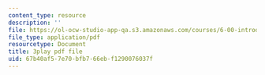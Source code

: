 ```yaml
---
content_type: resource
description: ''
file: https://ol-ocw-studio-app-qa.s3.amazonaws.com/courses/6-00-introduction-to-computer-science-and-programming-fall-2008/67b40af57e70bfb766ebf1290076037f_le8tpXQyYcM.pdf
file_type: application/pdf
resourcetype: Document
title: 3play pdf file
uid: 67b40af5-7e70-bfb7-66eb-f1290076037f
---
```

